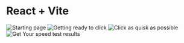# React + Vite
![Starting page](./public/screenshots/screenshot_0.png)
![Getting ready to click](./public/screenshots/screenshot_1.png)
![Click as quisk as possible](./public/screenshots/screenshot_2.png)
![Get Your speed test results](./public/screenshots/screenshot_3.png)